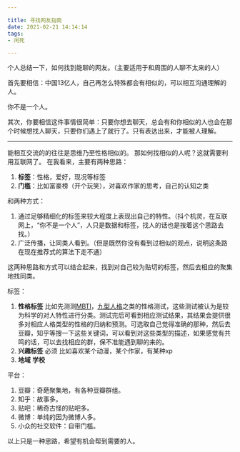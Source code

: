 ```yaml
---

title: 寻找网友指南
date: 2021-02-21 14:14:14
tags: 
- 闲死

---
```


个人总结一下，如何找到能聊的网友。（主要适用于和周围的人聊不太来的人）

首先要相信：中国13亿人，自己再怎么特殊都会有相似的，可以相互沟通理解的人。

你不是一个人。

其次，你要相信这件事情很简单：只要你想去聊天，总会有和你相似的人也会在那个时候想找人聊天，只要你们遇上了就行了。只有表达出来，才能被人理解。

---

能相互交流的的往往是思维乃至性格相似的。
那如何找相似的人呢？这就需要利用互联网了。
在我看来，主要有两种思路：

1. **标签**：性格，爱好，现况等标签
2. **门槛**：比如富豪榜（开个玩笑），对喜欢作家的思考，自己的认知之类

和两种方式：

1. 通过足够精细化的标签来较大程度上表现出自己的特性。（抖个机灵，在互联网上，“你不是一个人”，人只是数据和标签，找人的话也是按着这个思路去找。）
2. 广泛传播，让同类人看到。（但是既然你没有看到过相似的观点，说明这条路在现在推荐式的算法下走不通）

这两种思路和方式可以结合起来，找到对自己较为贴切的标签，然后去相应的聚集地找同类。

标签：

1. **性格标签**  比如先测测[MBTI](https://www.16personalities.com/ch)，[九型人格](http://apesk.com/ninehouse/)之类的性格测试，这些测试被认为是较为科学的对人特性进行分类。测试完后可看到相应测试结果，其结果会提供很多对相应人格类型的性格的归纳和预测。可选取自己觉得准确的那种，然后去豆瓣，知乎等搜一下这些关键词，可以看到对这些类型的描述，如果感觉有共鸣的话，可以去找相应的群，保不准能遇到聊的来的。
2. **兴趣标签** 必须 比如喜欢某个动漫，某个作家，有某种xp
3. **地域** **学校** 

平台：

1. 豆瓣：奇葩聚集地，有各种豆瓣群组。
2. 知乎：故事多。
3. 贴吧：稀奇古怪的贴吧多。
4. 微博：单纯的因为微博人多。
5. 小众的社交软件：自带门槛。

以上只是一种思路，希望有机会帮到需要的人。

